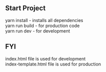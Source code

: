 
## Start Project
yarn install - installs all dependencies <br>
yarn run build - for production code <br>
yarn run dev - for development <br>

## FYI
index.html file is used for development <br>
index-template.html file is used for production <br>

